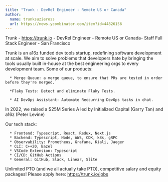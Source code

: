 ```yaml
---
title: "Trunk : DevRel Engineer - Remote US or Canada"
author:
  name: trunksuzieross
  url: https://news.ycombinator.com/item?id=44826156
---
```


<JobNavigation />

Trunk - <a href="https:&#x2F;&#x2F;trunk.io" rel="nofollow">https:&#x2F;&#x2F;trunk.io</a> - DevRel Engineer - Remote US or Canada-  Staff Full Stack Engineer - San Francisco

Trunk is an a16z funded dev tools startup, redefining software development at scale. We aim to solve problems that developers hate by bringing the tools usually built in-house at the best engineering orgs to every development team. Some of our products:

<pre><code>  * Merge Queue: a merge queue, to ensure that PRs are tested in order before they&#x27;re merged.

  *Flaky Tests: Detect and eliminate Flaky Tests.

  * AI DevOps Assistant: Automate Reccurring DevOps tasks in chat.
</code></pre>
In 2022, we raised a $25M Series A led by Initialized Capital (Garry Tan) and a16z (Peter Levine)

Our tech stack:

<pre><code>  * Frontend: Typescript, React, Redux, Next.js
  * Backend: Typescript, Node, AWS, CDK, k8s, gRPC
  * Observability: Prometheus, Grafana, Kiali, Jaeger
  * CLI: C++20, Bazel
  * VSCode Extension: Typescript
  * CI&#x2F;CD: GitHub Actions
  * General: GitHub, Slack, Linear, Slite
</code></pre>
Unlimited PTO (and we all actually take PTO), competitive salary and equity packages! Please apply here: <a href="https:&#x2F;&#x2F;trunk.io&#x2F;jobs" rel="nofollow">https:&#x2F;&#x2F;trunk.io&#x2F;jobs</a>
<JobApplication />
